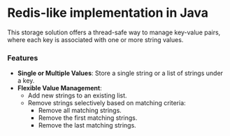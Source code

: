# Redis-like implementation in Java
This storage solution offers a thread-safe way to manage key-value pairs, where each key is associated with one or more string values.

### Features
- **Single or Multiple Values**: Store a single string or a list of strings under a key.
- **Flexible Value Management**:
    - Add new strings to an existing list.
    - Remove strings selectively based on matching criteria:
        - Remove all matching strings.
        - Remove the first matching strings.
        - Remove the last matching strings.
